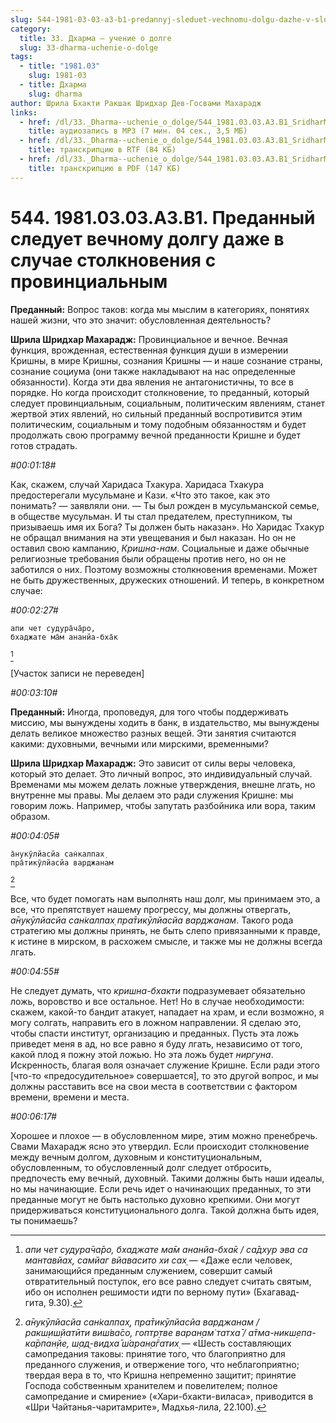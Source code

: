 ```yaml
---
slug: 544-1981-03-03-a3-b1-predannyj-sleduet-vechnomu-dolgu-dazhe-v-sluchae-stolknoveniya-s-provintsialnym
category:
  title: 33. Дхарма — учение о долге
  slug: 33-dharma-uchenie-o-dolge
tags:
  - title: "1981.03"
    slug: 1981-03
  - title: Дхарма
    slug: dharma
author: Шрила Бхакти Ракшак Шридхар Дев-Госвами Махарадж
links:
  - href: /dl/33._Dharma--uchenie_o_dolge/544_1981.03.03.A3.B1_SridharMj_Predannyj_sleduet_vechnomu_dolgu_dazhe_v_sluchae_stolknovenija_s_provincialnym.mp3
    title: аудиозапись в MP3 (7 мин. 04 сек., 3,5 МБ)
  - href: /dl/33._Dharma--uchenie_o_dolge/544_1981.03.03.A3.B1_SridharMj_Predannyj_sleduet_vechnomu_dolgu_dazhe_v_sluchae_stolknovenija_s_provincialnym.rtf
    title: транскрипцию в RTF (84 КБ)
  - href: /dl/33._Dharma--uchenie_o_dolge/544_1981.03.03.A3.B1_SridharMj_Predannyj_sleduet_vechnomu_dolgu_dazhe_v_sluchae_stolknovenija_s_provincialnym.pdf
    title: транскрипцию в PDF (147 КБ)
---
```


# 544. 1981.03.03.A3.B1. Преданный следует вечному долгу даже в случае столкновения с провинциальным

**Преданный:** Вопрос таков: когда мы мыслим в категориях, понятиях нашей жизни, что это значит: обусловленная деятельность?

**Шрила Шридхар Махарадж:** Провинциальное и вечное. Вечная функция, врожденная, естественная функция души в измерении Кришны, в мире Кришны, сознания Кришны — и наше сознание страны, сознание социума (они также накладывают на нас определенные обязанности). Когда эти два явления не антагонистичны, то все в порядке. Но когда происходит столкновение, то преданный, который следует провинциальным, социальным, политическим явлениям, станет жертвой этих явлений, но сильный преданный воспротивится этим политическим, социальным и тому подобным обязанностям и будет продолжать свою программу вечной преданности Кришне и будет готов страдать.

*#00:01:18#*

Как, скажем, случай Харидаса Тхакура. Харидаса Тхакура предостерегали мусульмане и Кази. «Что это такое, как это понимать? — заявляли они. — Ты был рожден в мусульманской семье, в обществе мусульман. И ты стал предателем, преступником, ты призываешь имя их Бога? Ты должен быть наказан». Но Харидас Тхакур не обращал внимания на эти увещевания и был наказан. Но он не оставил свою кампанию, *Кришна-нам*. Социальные и даже обычные религиозные требования были обращены против него, но он не заботился о них. Поэтому возможны столкновения временами. Может не быть дружественных, дружеских отношений. И теперь, в конкретном случае:

*#00:02:27#*

    апи чет судура̄ча̄ро,
    бхаджате ма̄м ананйа-бха̄к
[^_ftn1]

[Участок записи не переведен]

*#00:03:10#*

**Преданный:** Иногда, проповедуя, для того чтобы поддерживать миссию, мы вынуждены ходить в банк, в издательство, мы вынуждены делать великое множество разных вещей. Эти занятия считаются какими: духовными, вечными или мирскими, временными?

**Шрила Шридхар Махарадж:** Это зависит от силы веры человека, который это делает. Это личный вопрос, это индивидуальный случай. Временами мы можем делать ложные утверждения, внешне лгать, но внутренне мы правы. Мы делаем это ради служения Кришне: мы говорим ложь. Например, чтобы запутать разбойника или вора, таким образом.

*#00:04:05#*

    а̄нукӯлйасйа сан̇калпах̣
    пра̄тикӯлйасйа варджанам
[^_ftn2]

Все, что будет помогать нам выполнять наш долг, мы принимаем это, а все, что препятствует нашему прогрессу, мы должны отвергать, *а̄нукӯлйасйа сан̇калпах̣ пра̄тикӯлйасйа варджанам*. Такого рода стратегию мы должны принять, не быть слепо привязанными к правде, к истине в мирском, в расхожем смысле, и также мы не должны всегда лгать.

*#00:04:55#*

Не следует думать, что *кришна-бхакти* подразумевает обязательно ложь, воровство и все остальное. Нет! Но в случае необходимости: скажем, какой-то бандит атакует, нападает на храм, и если возможно, я могу солгать, направить его в ложном направлении. Я сделаю это, чтобы спасти институт, организацию и преданных. Пусть эта ложь приведет меня в ад, но все равно я буду лгать, независимо от того, какой плод я пожну этой ложью. Но эта ложь будет *ниргуна*. Искренность, благая воля означает служение Кришне. Если ради этого [что-то «предосудительное» совершается], то это другой вопрос, и мы должны расставить все на свои места в соответствии с фактором времени, времени и места.

*#00:06:17#*

Хорошее и плохое — в обусловленном мире, этим можно пренебречь. Свами Махарадж ясно это утвердил. Если происходит столкновение между вечным долгом, духовным и конституциональным, обусловленным, то обусловленный долг следует отбросить, предпочесть ему вечный, духовный. Такими должны быть наши идеалы, но мы начинающие. Если речь идет о начинающих преданных, то эти преданные могут не быть настолько духовно крепкими. Они могут придерживаться конституционального долга. Такой должна быть идея, ты понимаешь?



[^_ftn1]: *апи чет судура̄ча̄ро, бхаджате ма̄м ананйа-бха̄к / са̄дхур эва са мантавйах̣, самйаг вйавасито хи сах̣* — «Даже если человек, занимающийся преданным служением, совершит самый отвратительный поступок, его все равно следует считать святым, ибо он исполнен решимости идти по верному пути» (Бхагавад-гита, 9.30).

[^_ftn2]: *а̄нукӯлйасйа сан̇калпах̣, пра̄тикӯлйасйа варджанам / ракш̣иш̣йатӣти виш́ва̄со, гоптр̣тве варан̣ам̇ татха̄ / а̄тма-никш̣епа-ка̄рпан̣йе, ш̣ад̣-видха̄ ш́аран̣а̄гатих̣* — «Шесть составляющих самопредания таковы: принятие того, что благоприятно для преданного служения, и отвержение того, что неблагоприятно; твердая вера в то, что Кришна непременно защитит; принятие Господа собственным хранителем и повелителем; полное самопредание и смирение» («Хари-бхакти-виласа», приводится в «Шри Чайтанья-чаритамрите», Мадхья-лила, 22.100).

